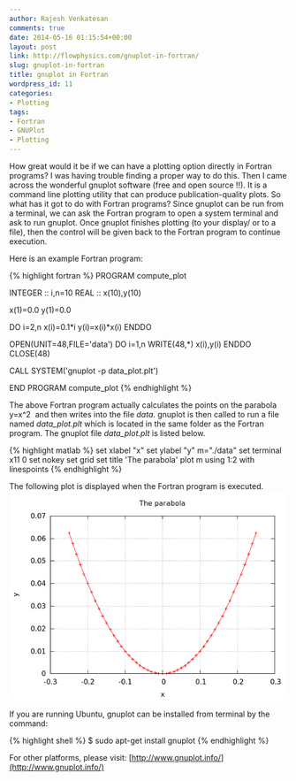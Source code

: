 ```yaml
---
author: Rajesh Venkatesan
comments: true
date: 2014-05-16 01:15:54+00:00
layout: post
link: http://flowphysics.com/gnuplot-in-fortran/
slug: gnuplot-in-fortran
title: gnuplot in Fortran
wordpress_id: 11
categories:
- Plotting
tags:
- Fortran
- GNUPlot
- Plotting
---
```


How great would it be if we can have a plotting option directly in Fortran programs? I was having trouble finding a proper way to do this. Then I came across the wonderful gnuplot software (free and open source !!). It is a command line plotting utility that can produce publication-quality plots. So what has it got to do with Fortran programs? Since gnuplot can be run from a terminal, we can ask the Fortran program to open a system terminal and ask to run gnuplot. Once gnuplot finishes plotting (to your display/ or to a file), then the control will be given back to the Fortran program to continue execution.

Here is an example Fortran program:

{% highlight fortran %}
PROGRAM compute_plot

INTEGER :: i,n=10
REAL :: x(10),y(10)

x(1)=0.0
y(1)=0.0

DO i=2,n
 x(i)=0.1*i
 y(i)=x(i)*x(i)
ENDDO

OPEN(UNIT=48,FILE='data')
DO i=1,n
 WRITE(48,*) x(i),y(i)
ENDDO
CLOSE(48)

CALL SYSTEM('gnuplot -p data_plot.plt')

END PROGRAM compute_plot
{% endhighlight %}

The above Fortran program actually calculates the points on the parabola y=x^2  and then writes into the file _data_. gnuplot is then called to run a file named _data_plot.plt_ which is located in the same folder as the Fortran program. The gnuplot file _data_plot.plt_ is listed below.

{% highlight matlab %}
set xlabel "x"
set ylabel "y"
m="./data"
set terminal x11 0
set nokey
set grid
set title 'The parabola'
plot m using 1:2 with linespoints
{% endhighlight %}

The following plot is displayed when the Fortran program is executed. 
![](/assets/img/2014/06/data1.png?w=300)

If you are running Ubuntu, gnuplot can be installed from terminal by the command:

{% highlight shell %}
$ sudo apt-get install gnuplot
{% endhighlight %}

For other platforms, please visit: [http://www.gnuplot.info/](http://www.gnuplot.info/)
